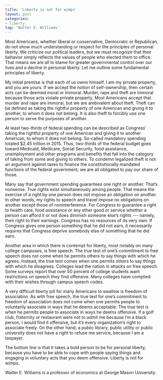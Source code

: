 ```yaml
---
title: 'Liberty is not for wimps'
layout: post
categories:
- liberty
tag: 'Walter E. Williams'
---
```


Most Americans, whether liberal or conservative, Democratic or Republican, do not show much understanding or respect for the principles of personal liberty. We criticize our political leaders, but we must recognize that their behavior simply reflects the values of people who elected them to office. That means we are all to blame for greater governmental control over our lives and a decline in personal liberty. Let me outline some fundamental principles of liberty.  
  
My initial premise is that each of us owns himself. I am my private property, and you are yours. If we accept the notion of self-ownership, then certain acts can be deemed moral or immoral. Murder, rape and theft are immoral because those acts violate private property. Most Americans accept that murder and rape are immoral, but we are ambivalent about theft. Theft can be defined as taking the rightful property of one American and giving it to another, to whom it does not belong. It is also theft to forcibly use one person to serve the purposes of another.

At least two-thirds of federal spending can be described as Congress’ taking the rightful property of one American and giving it to another American, to whom it does not belong. So-called mandatory spending totaled $2.45 trillion in 2015. Thus, two-thirds of the federal budget goes toward Medicaid, Medicare, Social Security, food assistance, unemployment and other programs and benefits that fall into the category of taking from some and giving to others. To condemn legalized theft is not an argument against taxes to finance the constitutionally mandated functions of the federal government; we are all obligated to pay our share of those.

Many say that government spending guarantees one right or another. That’s nonsense. True rights exist simultaneously among people. That means the exercise of a right by one person does not impose an obligation on another. In other words, my rights to speech and travel impose no obligations on another except those of noninterference. For Congress to guarantee a right to health care, food assistance or any other good or service whether a person can afford it or not does diminish someone else’s rights --- namely, their right to their earnings. Congress has no resources of its very own. If Congress gives one person something that he did not earn, it necessarily requires that Congress deprive somebody else of something that he did earn.

Another area in which there is contempt for liberty, most notably on many college campuses, is free speech. The true test of one’s commitment to free speech does not come when he permits others to say things with which he agrees. Instead, the true test comes when one permits others to say things with which he disagrees. Colleges lead the nation in attacks on free speech. Some surveys report that over 50 percent of college students want restrictions on speech they find offensive. Many colleges have complied with their wishes through campus speech codes.

A very difficult liberty pill for many Americans to swallow is freedom of association. As with free speech, the true test for one’s commitment to freedom of association does not come when one permits people to voluntarily associate in ways that he deems acceptable. The true test is when he permits people to associate in ways he deems offensive. If a golf club, fraternity or restaurant were not to admit me because I’m a black person, I would find it offensive, but it’s every organization’s right to associate freely. On the other hand, a public library, public utility or public university does not have a right to refuse me service, because I am a taxpayer.

The bottom line is that it takes a bold person to be for personal liberty, because you have to be able to cope with people saying things and engaging in voluntary acts that you deem offensive. Liberty is not for wimps.

Walter E. Williams is a professor of economics at George Mason University.
